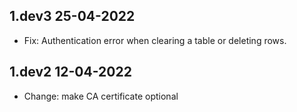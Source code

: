 ## 1.dev3 25-04-2022

- Fix: Authentication error when clearing a table or deleting rows.

## 1.dev2 12-04-2022

- Change: make CA certificate optional
